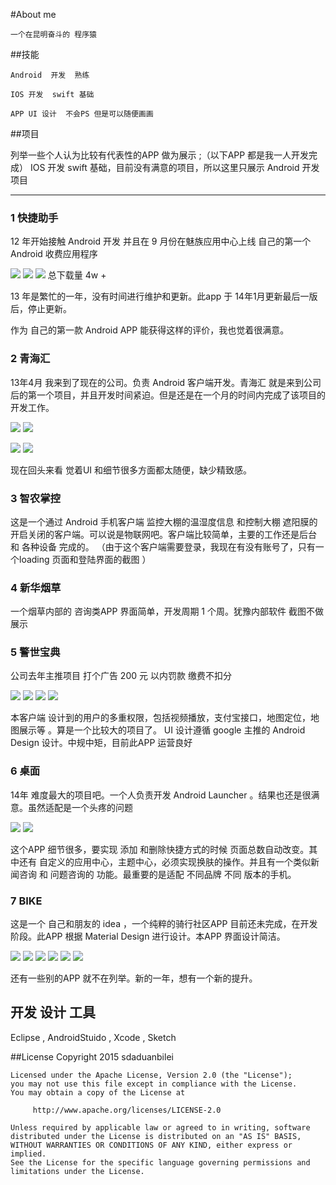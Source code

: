 #About me
	
	一个在昆明奋斗的 程序猿
	
##技能
  
  	Android  开发  熟练
  	
  	IOS 开发  swift 基础
  	
  	APP UI 设计  不会PS 但是可以随便画画
  	
##项目

列举一些个人认为比较有代表性的APP 做为展示 ;（以下APP 都是我一人开发完成）
IOS 开发 swift 基础，目前没有满意的项目，所以这里只展示 Android 开发项目

------------------
###  1 快捷助手

12 年开始接触 Android 开发 并且在 9 月份在魅族应用中心上线 自己的第一个 Android 收费应用程序
	
![](Images/float_1.jpg)   ![](Images/float_2.jpg) ![](Images/float_3.png)
总下载量 4w +  
	
13 年是繁忙的一年，没有时间进行维护和更新。此app 于 14年1月更新最后一版后，停止更新。
	
作为 自己的第一款 Android APP 能获得这样的评价，我也觉着很满意。
	
	
### 2 青海汇

13年4月 我来到了现在的公司。负责 Android 客户端开发。青海汇 就是来到公司后的第一个项目，并且开发时间紧迫。但是还是在一个月的时间内完成了该项目的开发工作。
	
![](Images/Screenshot_2015-03-06-10-05-42.png) ![](Images/Screenshot_2015-03-06-10-05-49.png)
	
![](Images/Screenshot_2015-03-06-10-06-07.png) ![](Images/Screenshot_2015-03-06-10-17-04.png)

现在回头来看 觉着UI 和细节很多方面都太随便，缺少精致感。

### 3 智农掌控

这是一个通过 Android 手机客户端 监控大棚的温湿度信息 和控制大棚 遮阳膜的 开启关闭的客户端。可以说是物联网吧。客户端比较简单，主要的工作还是后台 和 各种设备 完成的。 （由于这个客户端需要登录，我现在有没有账号了，只有一个loading 页面和登陆界面的截图 ）

### 4 新华烟草
	
一个烟草内部的 咨询类APP 界面简单，开发周期 1 个周。犹豫内部软件 截图不做展示
	

### 5 警世宝典
	
公司去年主推项目 打个广告  200 元 以内罚款 缴费不扣分 
	
![](Images/Screenshot_2015-03-06-10-07-46.png) ![](Images/Screenshot_2015-03-06-10-10-23.png)
![](Images/Screenshot_2015-03-06-10-12-58.png) ![](Images/Screenshot_2015-03-06-10-15-44.png)

本客户端 设计到的用户的多重权限，包括视频播放，支付宝接口，地图定位，地图展示等 。算是一个比较大的项目了。
UI 设计遵循   google 主推的 Android Design 设计。中规中矩，目前此APP 运营良好
	
### 6 桌面

14年 难度最大的项目吧。一个人负责开发 Android Launcher 。结果也还是很满意。虽然适配是一个头疼的问题
	
![](Images/Screenshot_2015-03-06-11-10-42.png) 
![](Images/Screenshot_2015-03-06-11-11-25.png)

这个APP 细节很多，要实现 添加 和删除快捷方式的时候 页面总数自动改变。其中还有 自定义的应用中心，主题中心，必须实现换肤的操作。并且有一个类似新闻咨询 和 问题咨询的 功能。最重要的是适配 不同品牌 不同 版本的手机。
	
### 7 BIKE 
	
这是一个 自己和朋友的 idea ，一个纯粹的骑行社区APP 目前还未完成，在开发阶段。此APP 根据 Material Design 进行设计。本APP 界面设计简洁。
	
![](Images/Screenshot_2015-03-06-11-31-07.png) ![](Images/Screenshot_2015-03-06-11-26-11.png)
![](Images/Screenshot_2015-03-06-11-26-27.png) ![](Images/Screenshot_2015-03-06-11-26-31.png)
![](Images/Screenshot_2015-03-06-11-27-33.png) ![](Images/Screenshot_2015-03-06-11-27-42.png)  	

还有一些别的APP 就不在列举。新的一年，想有一个新的提升。

## 开发 设计 工具
Eclipse , AndroidStuido , Xcode , Sketch 

##License
	Copyright 2015 sdaduanbilei

	Licensed under the Apache License, Version 2.0 (the "License");
	you may not use this file except in compliance with the License.
	You may obtain a copy of the License at

		 http://www.apache.org/licenses/LICENSE-2.0

	Unless required by applicable law or agreed to in writing, software
	distributed under the License is distributed on an "AS IS" BASIS,
	WITHOUT WARRANTIES OR CONDITIONS OF ANY KIND, either express or implied.
	See the License for the specific language governing permissions and
	limitations under the License.	
